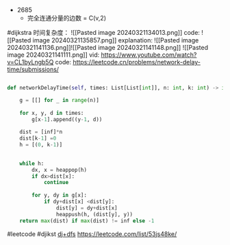 - 2685
	- 完全连通分量的边数 = C(v,2)
	
#dijkstra 
时间复杂度：
![[Pasted image 20240321134013.png]]
code:
![[Pasted image 20240321135857.png]]
explanation:
![[Pasted image 20240321141136.png]]![[Pasted image 20240321141148.png]]
![[Pasted image 20240321141111.png]]
vid:
https://www.youtube.com/watch?v=CL1byLngb5Q
code:
https://leetcode.cn/problems/network-delay-time/submissions/

```python

def networkDelayTime(self, times: List[List[int]], n: int, k: int) -> int:

	g = [[] for _ in range(n)]
	
	for x, y, d in times:
		g[x-1].append((y-1, d))
	
	dist = [inf]*n
	dist[k-1] =0
	h = [(0, k-1)]

	
	while h:
		dx, x = heappop(h)
		if dx>dist[x]:
			continue
		
		for y, dy in g[x]:
			if dy+dist[x] <dist[y]:
				dist[y] = dy+dist[x]
				heappush(h, (dist[y], y))
	return max(dist) if max(dist) != inf else -1
```

#leetcode #djikst 
[dj+dfs](https://leetcode.com/problems/number-of-restricted-paths-from-first-to-last-node/solutions/1097204/python-java-dijkstra-cached-dfs-clean-concise/?envType=list&envId=53js48ke)
https://leetcode.com/list/53js48ke/